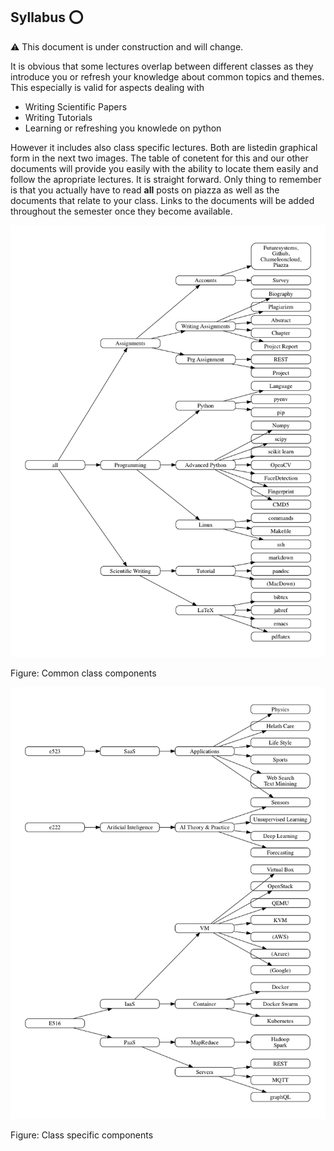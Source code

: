 ## Syllabus :o:

:warning: This document is under construction and will change.

It is obvious that some lectures overlap between different classes as
they introduce you or refresh your knowledge about common topics and
themes. This especially is valid for aspects dealing with

* Writing Scientific Papers
* Writing Tutorials
* Learning or refreshing you knowlede on python

However it includes also class specific lectures. Both are listedin
graphical form in the next two images. The table of conetent for this
and our other documents will provide you easily with the ability to
locate them easily and follow the apropriate lectures. It is straight
forward. Only thing to remember is that you actually have to read **all**
posts on piazza as well as the documents that relate to your
class. Links to the documents will be added throughout the semester
once they become available.

![](images/graph-all.png)

Figure: Common class components

![](images/graph-course.png)

Figure: Class specific components


